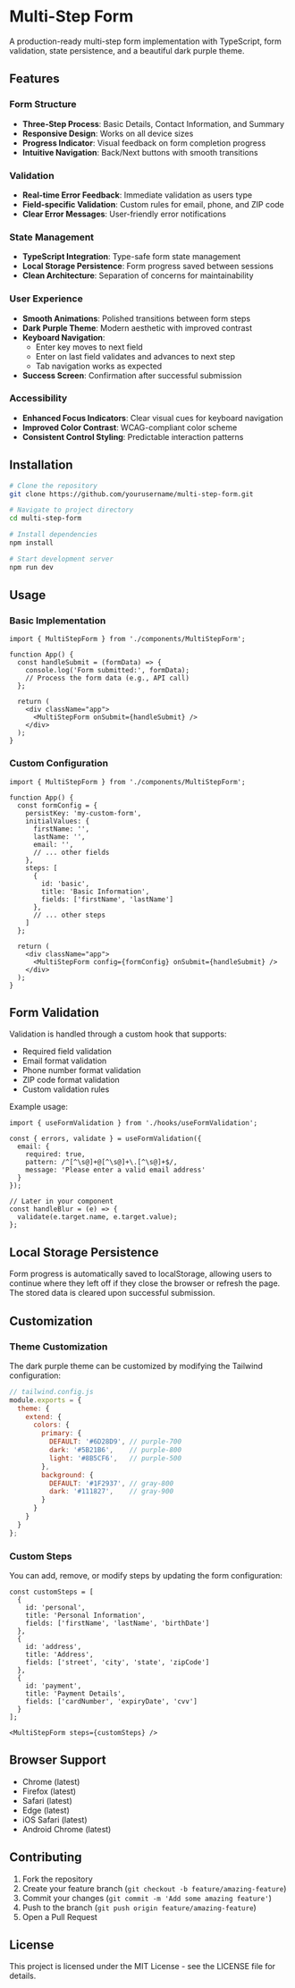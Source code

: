 # Multi-Step Form

A production-ready multi-step form implementation with TypeScript, form validation, state persistence, and a beautiful dark purple theme.

## Features

### Form Structure
- **Three-Step Process**: Basic Details, Contact Information, and Summary
- **Responsive Design**: Works on all device sizes
- **Progress Indicator**: Visual feedback on form completion progress
- **Intuitive Navigation**: Back/Next buttons with smooth transitions

### Validation
- **Real-time Error Feedback**: Immediate validation as users type
- **Field-specific Validation**: Custom rules for email, phone, and ZIP code
- **Clear Error Messages**: User-friendly error notifications

### State Management
- **TypeScript Integration**: Type-safe form state management
- **Local Storage Persistence**: Form progress saved between sessions
- **Clean Architecture**: Separation of concerns for maintainability

### User Experience
- **Smooth Animations**: Polished transitions between form steps
- **Dark Purple Theme**: Modern aesthetic with improved contrast
- **Keyboard Navigation**:
  - Enter key moves to next field
  - Enter on last field validates and advances to next step
  - Tab navigation works as expected
- **Success Screen**: Confirmation after successful submission

### Accessibility
- **Enhanced Focus Indicators**: Clear visual cues for keyboard navigation
- **Improved Color Contrast**: WCAG-compliant color scheme
- **Consistent Control Styling**: Predictable interaction patterns

## Installation

```bash
# Clone the repository
git clone https://github.com/yourusername/multi-step-form.git

# Navigate to project directory
cd multi-step-form

# Install dependencies
npm install

# Start development server
npm run dev
```

## Usage

### Basic Implementation

```tsx
import { MultiStepForm } from './components/MultiStepForm';

function App() {
  const handleSubmit = (formData) => {
    console.log('Form submitted:', formData);
    // Process the form data (e.g., API call)
  };

  return (
    <div className="app">
      <MultiStepForm onSubmit={handleSubmit} />
    </div>
  );
}
```

### Custom Configuration

```tsx
import { MultiStepForm } from './components/MultiStepForm';

function App() {
  const formConfig = {
    persistKey: 'my-custom-form',
    initialValues: {
      firstName: '',
      lastName: '',
      email: '',
      // ... other fields
    },
    steps: [
      {
        id: 'basic',
        title: 'Basic Information',
        fields: ['firstName', 'lastName']
      },
      // ... other steps
    ]
  };

  return (
    <div className="app">
      <MultiStepForm config={formConfig} onSubmit={handleSubmit} />
    </div>
  );
}
```

## Form Validation

Validation is handled through a custom hook that supports:

- Required field validation
- Email format validation
- Phone number format validation
- ZIP code format validation
- Custom validation rules

Example usage:

```tsx
import { useFormValidation } from './hooks/useFormValidation';

const { errors, validate } = useFormValidation({
  email: {
    required: true,
    pattern: /^[^\s@]+@[^\s@]+\.[^\s@]+$/,
    message: 'Please enter a valid email address'
  }
});

// Later in your component
const handleBlur = (e) => {
  validate(e.target.name, e.target.value);
};
```

## Local Storage Persistence

Form progress is automatically saved to localStorage, allowing users to continue where they left off if they close the browser or refresh the page. The stored data is cleared upon successful submission.

## Customization

### Theme Customization

The dark purple theme can be customized by modifying the Tailwind configuration:

```js
// tailwind.config.js
module.exports = {
  theme: {
    extend: {
      colors: {
        primary: {
          DEFAULT: '#6D28D9', // purple-700
          dark: '#5B21B6',    // purple-800
          light: '#8B5CF6',   // purple-500
        },
        background: {
          DEFAULT: '#1F2937', // gray-800
          dark: '#111827',    // gray-900
        }
      }
    }
  }
};
```

### Custom Steps

You can add, remove, or modify steps by updating the form configuration:

```tsx
const customSteps = [
  {
    id: 'personal',
    title: 'Personal Information',
    fields: ['firstName', 'lastName', 'birthDate']
  },
  {
    id: 'address',
    title: 'Address',
    fields: ['street', 'city', 'state', 'zipCode']
  },
  {
    id: 'payment',
    title: 'Payment Details',
    fields: ['cardNumber', 'expiryDate', 'cvv']
  }
];

<MultiStepForm steps={customSteps} />
```

## Browser Support

- Chrome (latest)
- Firefox (latest)
- Safari (latest)
- Edge (latest)
- iOS Safari (latest)
- Android Chrome (latest)

## Contributing

1. Fork the repository
2. Create your feature branch (`git checkout -b feature/amazing-feature`)
3. Commit your changes (`git commit -m 'Add some amazing feature'`)
4. Push to the branch (`git push origin feature/amazing-feature`)
5. Open a Pull Request

## License

This project is licensed under the MIT License - see the LICENSE file for details.
